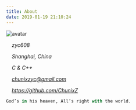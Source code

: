 ```yaml
---
title: About
date: 2019-01-19 21:10:24
---
```



![avatar][avatar]

<i class="fa fa-weixin"></i>	&nbsp;&nbsp;&nbsp;&nbsp;*zyc608*

<i class="fa fa-location-arrow"></i> &nbsp;&nbsp;&nbsp;&nbsp;*Shanghai, China*

<i class="fa fa-terminal"></i> &nbsp;&nbsp;&nbsp;&nbsp;*C & C++*

<i class="fa fa-envelope-o"></i> &nbsp;&nbsp;&nbsp;&nbsp;*<chunixzyc@gmail.com>*

<i class="fa fa-github"></i> &nbsp;&nbsp;&nbsp;&nbsp;*<https://github.com/ChunixZ>*

```python
God’s in his heaven, All’s right with the world.
```


[avatar]:/images/avatar.gif
